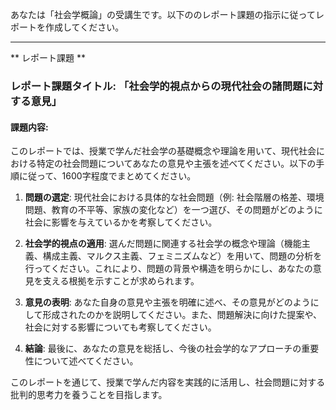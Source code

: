 あなたは「社会学概論」の受講生です。以下ののレポート課題の指示に従ってレポートを作成してください。

---------------------------------------
** レポート課題 **

### レポート課題タイトル: 「社会学的視点からの現代社会の諸問題に対する意見」

#### 課題内容:
このレポートでは、授業で学んだ社会学の基礎概念や理論を用いて、現代社会における特定の社会問題についてあなたの意見や主張を述べてください。以下の手順に従って、1600字程度でまとめてください。

1. **問題の選定**: 現代社会における具体的な社会問題（例: 社会階層の格差、環境問題、教育の不平等、家族の変化など）を一つ選び、その問題がどのように社会に影響を与えているかを考察してください。

2. **社会学的視点の適用**: 選んだ問題に関連する社会学の概念や理論（機能主義、構成主義、マルクス主義、フェミニズムなど）を用いて、問題の分析を行ってください。これにより、問題の背景や構造を明らかにし、あなたの意見を支える根拠を示すことが求められます。

3. **意見の表明**: あなた自身の意見や主張を明確に述べ、その意見がどのようにして形成されたのかを説明してください。また、問題解決に向けた提案や、社会に対する影響についても考察してください。

4. **結論**: 最後に、あなたの意見を総括し、今後の社会学的なアプローチの重要性について述べてください。

このレポートを通じて、授業で学んだ内容を実践的に活用し、社会問題に対する批判的思考力を養うことを目指します。